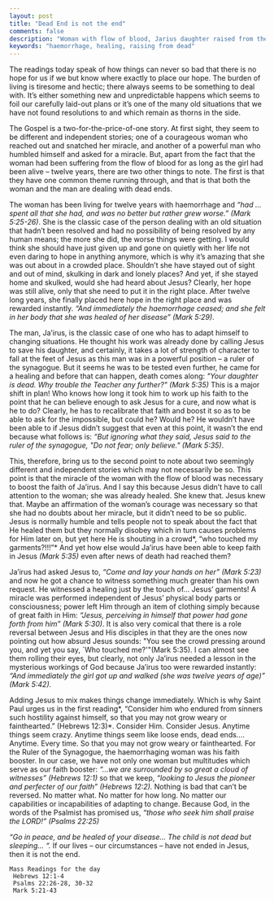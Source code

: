 ```yaml
---
layout: post
title: "Dead End is not the end"
comments: false
description: "Woman with flow of blood, Jarius daughter raised from the dead"
keywords: "haemorrhage, healing, raising from dead"
---
```


The readings today speak of how things can never so bad that there is no hope
for us if we but know where exactly to place our hope. The burden of living is
tiresome and hectic; there always seems to be something to deal with. It’s
either something new and unpredictable happens which seems to foil our carefully
laid-out plans or it’s one of the many old situations that we have not found
resolutions to and which remain as thorns in the side.

The Gospel is a two-for-the-price-of-one story. At first sight, they seem to be
different and independent stories; one of a courageous woman who reached out and
snatched her miracle, and another of a powerful man who humbled himself and
asked for a miracle. But, apart from the fact that the woman had been suffering
from the flow of blood for as long as the girl had been alive – twelve years,
there are two other things to note. The first is that they have one common theme
running through, and that is that both the woman and the man are dealing with
dead ends.

The woman has been living for twelve years with haemorrhage and *“had … spent
all that she had, and was no better but rather grew worse.” (Mark 5:25-26)*. She
is the classic case of the person dealing with an old situation that hadn’t been
resolved and had no possibility of being resolved by any human means; the more
she did, the worse things were getting. I would think she should have just given
up and gone on quietly with her life not even daring to hope in anything
anymore, which is why it’s amazing that she was out about in a crowded place.
Shouldn’t she have stayed out of sight and out of mind, skulking in dark and
lonely places? And yet, if she stayed home and skulked, would she had heard
about Jesus? Clearly, her hope was still alive, only that she need to put it in
the right place. After twelve long years, she finally placed here hope in the
right place and was rewarded instantly. *“And immediately the haemorrhage
ceased; and she felt in her body that she was healed of her disease” (Mark
5:29)*.

The man, Ja’irus, is the classic case of one who has to adapt himself to
changing situations. He thought his work was already done by calling Jesus to
save his daughter, and certainly, it takes a lot of strength of character to
fall at the feet of Jesus as this man was in a powerful position – a ruler of
the synagogue. But it seems he was to be tested even further, he came for a
healing and before that can happen, death comes along: *"Your daughter is dead.
Why trouble the Teacher any further?" (Mark 5:35)* This is a major shift in
plan! Who knows how long it took him to work up his faith to the point that he
can believe enough to ask Jesus for a cure, and now what is he to do? Clearly,
he has to recalibrate that faith and boost it so as to be able to ask for the
impossible, but could he? Would he? He wouldn’t have been able to if Jesus
didn’t suggest that even at this point, it wasn’t the end because what follows
is: *“But ignoring what they said, Jesus said to the ruler of the synagogue, "Do
not fear; only believe." (Mark 5:35)*.

This, therefore, bring us to the second point to note about two seemingly
different and independent stories which may not necessarily be so. This point is
that the miracle of the woman with the flow of blood was necessary to boost the
faith of Ja’irus. And I say this because Jesus didn’t have to call attention to
the woman; she was already healed. She knew that. Jesus knew that. Maybe an
affirmation of the woman’s courage was necessary so that she had no doubts about
her miracle, but it didn’t need to be so public. Jesus is normally humble and
tells people not to speak about the fact that He healed them but they normally
disobey which in turn causes problems for Him later on, but yet here He is
shouting in a crowd*, “who touched my garments?!!!”* And yet how else would
Ja’irus have been able to keep faith in Jesus *(Mark 5:35)* even after news of
death had reached them?

Ja’irus had asked Jesus to, *“Come and lay your hands on her” (Mark 5:23)* and
now he got a chance to witness something much greater than his own request. He
witnessed a healing just by the touch of… Jesus’ garments! A miracle was
performed independent of Jesus’ physical body parts or consciousness; power left
Him through an item of clothing simply because of great faith in Him: *“Jesus,
perceiving in himself that power had gone forth from him” (Mark 5:30)*. It is
also very comical that there is a role reversal between Jesus and His disciples
in that they are the ones now pointing out how absurd Jesus sounds: "You see the
crowd pressing around you, and yet you say, \`Who touched me?'"(Mark 5:35). I
can almost see them rolling their eyes, but clearly, not only Ja’irus needed a
lesson in the mysterious workings of God because Ja’irus too were rewarded
instantly: *“And immediately the girl got up and walked (she was twelve years of
age)” (Mark 5:42).*

Adding Jesus to mix makes things change immediately. Which is why Saint Paul
urges us in the first reading*, “Consider him who endured from sinners such
hostility against himself, so that you may not grow weary or fainthearted.”
(Hebrews 12:3)*. Consider Him. Consider Jesus. Anytime things seem crazy.
Anytime things seem like loose ends, dead ends.... Anytime. Every time. So that
you may not grow weary or fainthearted. For the Ruler of the Synagogue, the
haemorrhaging woman was his faith booster. In our case, we have not only one
woman but multitudes which serve as our faith booster: *“…we are surrounded by
so great a cloud of witnesses” (Hebrews 12:1)* so that we keep, *“looking to
Jesus the pioneer and perfecter of our faith” (Hebrews 12:2).* Nothing is bad
that can’t be reversed. No matter what. No matter for how long. No matter our
capabilities or incapabilities of adapting to change. Because God, in the words
of the Psalmist has promised us, *“those who seek him shall praise the LORD!”
(Psalms 22:25)*

*“Go in peace, and be healed of your disease… The child is not dead but
sleeping… “.* If our lives – our circumstances – have not ended in Jesus, then
it is not the end.


```
Mass Readings for the day
 Hebrews 12:1-4
 Psalms 22:26-28, 30-32
 Mark 5:21-43
```
